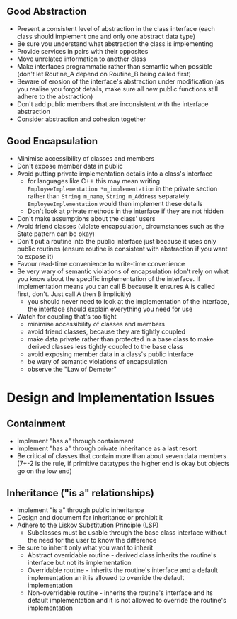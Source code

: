 ## Good Abstraction
- Present a consistent level of abstraction in the class interface (each class should implement one and only one abstract data type)
- Be sure you understand what abstraction the class is implementing
- Provide services in pairs with their opposites
- Move unrelated information to another class
- Make interfaces programmatic rather than semantic when possible (don't let Routine_A depend on Routine_B being called first)
- Beware of erosion of the interface's abstraction under modification (as you realise you forgot details, make sure all new public functions still adhere to the abstraction)
- Don't add public members that are inconsistent with the interface abstraction
- Consider abstraction and cohesion together
## Good Encapsulation
- Minimise  accessibility of classes and members
- Don't expose member data in public
- Avoid putting private implementation details into a class's interface
	- for languages like C++ this may mean writing `EmployeeImplementation *m_implementation` in the private section rather than `String m_name`, `String m_Address` separately. `EmployeeImplementation`  would then implement these details
	- Don't look at private methods in the interface if they are not hidden
- Don't make assumptions about the class' users
- Avoid friend classes (violate encapsulation, circumstances such as the State pattern can be okay)
- Don't put a routine into the public interface just because it uses only public routines (ensure routine is consistent with abstraction if you want to expose it)
- Favour read-time convenience to write-time convenience
- Be very wary of semantic violations of encapsulation (don't rely on what you know about the specific implementation of the interface. If implementation means you can call B because it ensures A is called first, don't. Just call A then B implicitly)
	- you should never need to look at the implementation of the interface, the interface should explain everything you need for use
- Watch for coupling that's too tight
	- minimise accessibility of classes and members
	- avoid friend classes, because they are tightly coupled
	- make data private rather than protected in a base class to make derived classes less tightly coupled to the base class
	- avoid exposing member data in a class's public interface
	- be wary of semantic violations of encapsulation
	- observe the "Law of Demeter"
# Design and Implementation Issues
## Containment
- Implement "has a" through containment
- Implement "has a" through private inheritance as a last resort
- Be critical of classes that contain more than about seven data members (7+-2 is the rule, if primitive datatypes the higher end is okay but objects go on the low end)
## Inheritance ("is a" relationships)
- Implement "is a" through public inheritance
- Design and document for inheritance or prohibit it
- Adhere to the Liskov Substitution Principle (LSP)
	- Subclasses must be usable through the base class interface without the need for the user to know the difference
- Be sure to inherit only what you want to inherit
	- Abstract overridable routine - derived class inherits the routine's interface but not its implementation
	- Overridable routine - inherits the routine's interface and a default implementation an it is allowed to override the default implementation
	- Non-overridable routine - inherits the routine's interface and its default implementation and it is not allowed to override the routine's implementation